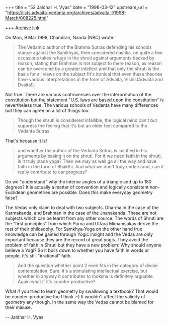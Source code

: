+++
title = "52 Jaldhar H. Vyas"
date = "1998-03-12"
upstream_url = "https://lists.advaita-vedanta.org/archives/advaita-l/1998-March/008225.html"

+++
[Archive link](https://lists.advaita-vedanta.org/archives/advaita-l/1998-March/008225.html)

On Mon, 9 Mar 1998, Chandran, Nanda (NBC) wrote:

> The Vedantic author of the Brahma Sutras defending his schools stance
> against the Samkhyas, then considered nastika, on quite a few occasions
> takes refuge in the shruti against arguments backed by reason, stating
> that Brahman is not subject to mere reason, as reason can be overcome by
> a greater intellect and that only the shruti is the basis for all views
> on the subject (It's ironical that even these theories have various
> interpretations in the form of Advaita, VishistAdvaita and Dvaita!).

Not true.  There are various controversies over the interpretation of the
constitution but the statement "U.S. laws are based upon the constitution"
is nevertheless true.  The various schools of Vedanta have many
differences but they can agree on a lot of things too.

> Though the shruti is considered infallible, the logical mind can't but
> suppress the feeling that it's but an older text compared to the Vedanta
> Sutras

That's because it is!

> and whether the author of the Vedanta Sutras is justified in his
> arguments by basing it on the shruti. For if we need faith in the
> shruti, is it truly jnana yoga? Then we may as well  go all the way and
> have faith in the form of Bhakthi. And what we don't truly understand,
> can it really contribute to our progress?
>

Do we "understand" why the interior angles of a triangle add up to 180
degrees?  It is actually a matter of convention and logically consistent
non-Euclidean geometries are possible.  Does this make everyday geometry
false?

The Vedas only claim to deal with two subjects.  Dharma in the
case of the Karmakanda, and Brahman in the case of the Jnanakanda.  These
are not subjects which can be learnt from any other source.  The words of
Shruti are the "first principles" from which Purva and Uttara Mimamsakas
derive the rest of their philosophy.  For Samkhya-Yoga on the other hand
true knowledge can be gained through Yogic insight and the Vedas are only
important because they are the record of great yogis.  They avoid the
problem of faith in Shruti but they have a new problem:  Why should anyone
believe a Yogi?  So it boils down to whether you have faith in words or
people.  It's still "irrational" faith.

> And the question whether point 2 even fits in the category of divine
> contemplation. Sure, it's a stimulating intellectual exercise, but
> whether in anyway it contributes to moksha is definitely arguable. Again
> what if it's counter productive?
>

What if you tried to learn geometry by swallowing a textbook?  That would
be counter-productive too I think :-)  It wouldn't affect the validity of
geometry any though.  In the same way the Vedas cannot be blamed for their
misuse.

--
Jaldhar H. Vyas <jaldhar at braincells.com>

